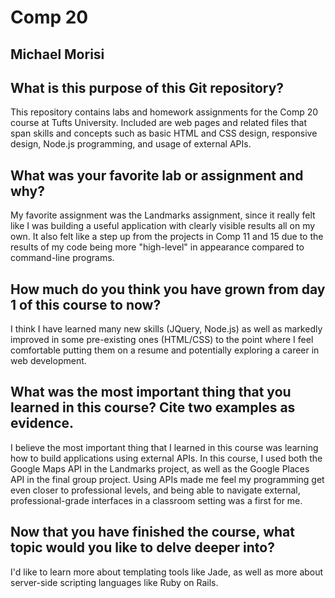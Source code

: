 # Comp 20
## Michael Morisi

## What is this purpose of this Git repository?
This repository contains labs and homework assignments for the Comp 20 course at
Tufts University. Included are web pages and related files that span skills and
concepts such as basic HTML and CSS design, responsive design, Node.js
programming, and usage of external APIs.

## What was your favorite lab or assignment and why?
My favorite assignment was the Landmarks assignment, since it really felt
like I was building a useful application with clearly visible results
all on my own. It also felt like a step up from the projects in Comp 11 and 15
due to the results of my code being more "high-level" in appearance compared
to command-line programs.

## How much do you think you have grown from day 1 of this course to now?
I think I have learned many new skills (JQuery, Node.js) as well as markedly
improved in some pre-existing ones (HTML/CSS) to the point where I feel comfortable
putting them on a resume and potentially exploring a career in web development.

## What was the most important thing that you learned in this course? Cite two examples as evidence.
I believe the most important thing that I learned in this course was learning how
to build applications using external APIs. In this course, I used both the Google Maps
API in the Landmarks project, as well as the Google Places API in the final group project.
Using APIs made me feel my programming get even closer to professional levels, and being able to
navigate external, professional-grade interfaces in a classroom setting was a first for me.

## Now that you have finished the course, what topic would you like to delve deeper into?
I'd like to learn more about templating tools like Jade, as well as more about server-side
scripting languages like Ruby on Rails.
